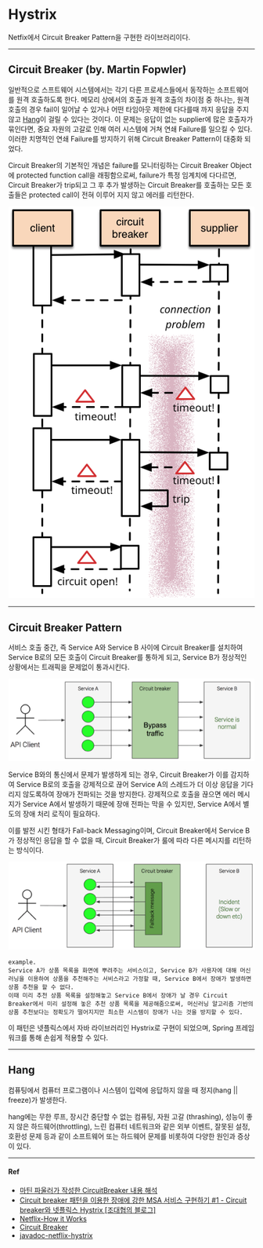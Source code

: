 # Hystrix

Netfix에서 Circuit Breaker Pattern을 구현한 라이브러리이다. 

-----

## Circuit Breaker (by. Martin Fopwler)

일반적으로 스프트웨어 시스템에서는 각기 다른 프로세스들에서 동작하는 소프트웨어를 원격 호출하도록 한다. 메모리 상에서의 호출과 원격 호출의 차이점 중 하나는, 원격 호출의 경우 fail이 일어날 수 있거나 어떤 타임아웃 제한에 다다를때 까지 응답을 주지않고 [Hang](#hang)이 걸릴 수 있다는 것이다. 이 문제는 응답이 없는 supplier에 많은 호출자가 묶인다면, 중요 자원의 고갈로 인해 여러 시스템에 거쳐 연쇄 Failure를 일으킬 수 있다. 이러한 치명적인 연쇄 Failure를 방지하기 위해 Circuit Breaker Pattern이 대중화 되었다.

Circuit Breaker의 기본적인 개념은 failure를 모니터링하는 Circuit Breaker Object에 protected function call을 래핑함으로써, failure가 특정 임계치에 다다르면, Circuit Breaker가 trip되고 그 후 추가 발생하는 Circuit Breaker를 호출하는 모든 호출들은 protected call이 전혀 이루어 지지 않고 에러를 리턴한다.

![CircuitBreakerPattern](./Image/CircuitBreakerPattern.png)

-----

## Circuit Breaker Pattern

서비스 호출 중간, 즉 Service A와 Service B 사이에 Circuit Breaker를 설치하여 Service B로의 모든 호출이 Circuit Breaker를 통하게 되고, Service B가 정상적인 상황에서는 트래픽을 문제없이 통과시킨다.

![CircuitBreakerPattern(ByPass)](./Image/CircuitBreakerPattern(ByPass).png)

Service B와의 통신에서 문제가 발생하게 되는 경우, Circuit Breaker가 이를 감지하여 Service B로의 호출을 강제적으로 끊어 Service A의 스레드가 더 이상 응답을 기다리지 않도록하여 장애가 전파되는 것을 방지한다. 강제적으로 호출을 끊으면 에러 메시지가 Service A에서 발생하기 때문에 장애 전파는 막을 수 있지만, Service A에서 별도의 장애 처리 로직이 필요하다.

이를 발전 시킨 형태가 Fall-back Messaging이며, Circuit Breaker에서 Service B가 정상적인 응답을 할 수 없을 때, Circuit Breaker가 룰에 따라 다른 메시지를 리턴하는 방식이다. 

![CircuitBreakerPattern(Fallback)](./Image/CircuitBreakerPattern(Fallback).png)

```
example.
Service A가 상품 목록을 화면에 뿌려주는 서비스이고, Service B가 사용자에 대해 머신러닝을 이용하여 상품을 추천해주는 서비스라고 가정할 때, Service B에서 장애가 발생하면 상품 추천을 할 수 없다. 
이때 미리 추천 상품 목록을 설정해놓고 Service B에서 장애가 날 경우 Circuit Breaker에서 미리 설정해 놓은 추천 상품 목록을 제공해줌으로써, 머신러닝 알고리즘 기반의 상품 추천보다는 정확도가 떨어지지만 최소한 시스템이 장애가 나는 것을 방지할 수 있다.
```

이 패턴은 넷플릭스에서 자바 라이브러리인 Hystrix로 구현이 되었으며, Spring 프레임워크를 통해 손쉽게 적용할 수 있다.

-----

## Hang

컴퓨팅에서 컴퓨터 프로그램이나 시스템이 입력에 응답하지 않을 때 정지(hang || freeze)가 발생한다. 

hang에는 무한 루프, 장시간 중단할 수 없는 컴퓨팅, 자원 고갈 (thrashing), 성능이 좋지 않은 하드웨어(throttling), 느린 컴퓨터 네트워크와 같은 외부 이벤트, 잘못된 설정, 호환성 문제 등과 같이 소프트웨어 또는 하드웨어 문제를 비롯하여 다양한 원인과 증상이 있다.



----

#### Ref

- [마틴 파울러가 작성한 CircuitBreaker 내용 해석](http://egloos.zum.com/pulgrims/v/3047353)
- [Circuit breaker 패턴을 이용한 장애에 강한 MSA 서비스 구현하기 #1 - Circuit breaker와 넷플릭스 Hystrix [조대협의 블로그]](http://bcho.tistory.com/tag/하이스트릭스)
- [Netflix-How it Works](https://github.com/Netflix/Hystrix/wiki/How-it-Works)
- [Circuit Breaker](https://spring.io/guides/gs/circuit-breaker/)
- [javadoc-netflix-hystrix](http://netflix.github.io/Hystrix/javadoc/)

